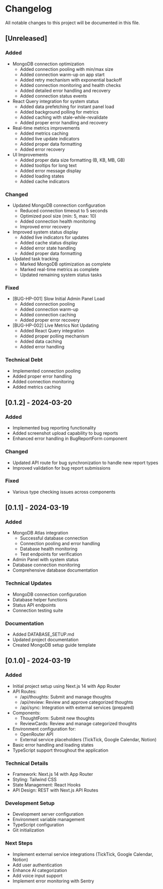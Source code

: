# Changelog

All notable changes to this project will be documented in this file.

## [Unreleased]

### Added
- MongoDB connection optimization
  * Added connection pooling with min/max size
  * Added connection warm-up on app start
  * Added retry mechanism with exponential backoff
  * Added connection monitoring and health checks
  * Added detailed error handling and recovery
  * Added connection status events
- React Query integration for system status
  * Added data prefetching for instant panel load
  * Added background polling for metrics
  * Added caching with stale-while-revalidate
  * Added proper error handling and recovery
- Real-time metrics improvements
  * Added metrics caching
  * Added live update indicators
  * Added proper data formatting
  * Added error recovery
- UI Improvements
  * Added proper data size formatting (B, KB, MB, GB)
  * Added tooltips for long text
  * Added error message display
  * Added loading states
  * Added cache indicators

### Changed
- Updated MongoDB connection configuration
  * Reduced connection timeout to 5 seconds
  * Optimized pool size (min: 5, max: 10)
  * Added connection health monitoring
  * Improved error recovery
- Improved system status display
  * Added live indicators for updates
  * Added cache status display
  * Added error state handling
  * Added proper data formatting
- Updated task tracking
  * Marked MongoDB optimization as complete
  * Marked real-time metrics as complete
  * Updated remaining system status tasks

### Fixed
- [BUG-HP-001] Slow Initial Admin Panel Load
  * Added connection pooling
  * Added connection warm-up
  * Added connection caching
  * Added proper error recovery
- [BUG-HP-002] Live Metrics Not Updating
  * Added React Query integration
  * Added proper polling mechanism
  * Added data caching
  * Added error handling

### Technical Debt
- Implemented connection pooling
- Added proper error handling
- Added connection monitoring
- Added metrics caching

## [0.1.2] - 2024-03-20

### Added
- Implemented bug reporting functionality
- Added screenshot upload capability to bug reports
- Enhanced error handling in BugReportForm component

### Changed
- Updated API route for bug synchronization to handle new report types
- Improved validation for bug report submissions

### Fixed
- Various type checking issues across components

## [0.1.1] - 2024-03-19

### Added
- MongoDB Atlas integration
  * Successful database connection
  * Connection pooling and error handling
  * Database health monitoring
  * Test endpoints for verification
- Admin Panel with system status
- Database connection monitoring
- Comprehensive database documentation

### Technical Updates
- MongoDB connection configuration
- Database helper functions
- Status API endpoints
- Connection testing suite

### Documentation
- Added DATABASE_SETUP.md
- Updated project documentation
- Created MongoDB setup guide template

## [0.1.0] - 2024-03-19

### Added
- Initial project setup using Next.js 14 with App Router
- API Routes:
  - /api/thoughts: Submit and manage thoughts
  - /api/review: Review and approve categorized thoughts
  - /api/sync: Integration with external services (prepared)
- Components:
  - ThoughtForm: Submit new thoughts
  - ReviewCards: Review and manage categorized thoughts
- Environment configuration for:
  - OpenRouter API
  - External service placeholders (TickTick, Google Calendar, Notion)
- Basic error handling and loading states
- TypeScript support throughout the application

### Technical Details
- Framework: Next.js 14 with App Router
- Styling: Tailwind CSS
- State Management: React Hooks
- API Design: REST with Next.js API Routes

### Development Setup
- Development server configuration
- Environment variable management
- TypeScript configuration
- Git initialization

### Next Steps
- Implement external service integrations (TickTick, Google Calendar, Notion)
- Add user authentication
- Enhance AI categorization
- Add voice input support
- Implement error monitoring with Sentry
